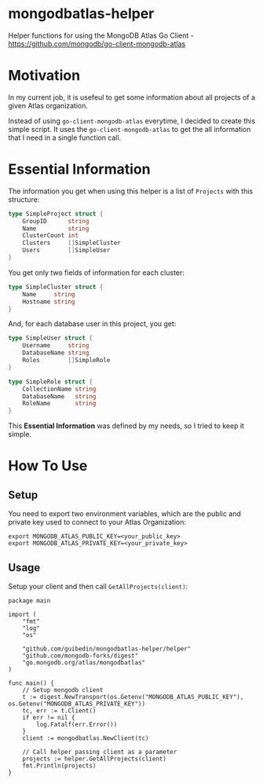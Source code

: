 # mongodbatlas-helper
Helper functions for using the MongoDB Atlas Go Client - https://github.com/mongodb/go-client-mongodb-atlas

# Motivation
In my current job, it is usefeul to get some information about all projects of a given Atlas organization.

Instead of using `go-client-mongodb-atlas` everytime, I decided to create this simple script. It uses the `go-client-mongodb-atlas` to get the all information that I need in a single function call.

# Essential Information
The information you get when using this helper is a list of `Projects` with this structure:
```go
type SimpleProject struct {
    GroupID      string
	Name         string
	ClusterCount int
	Clusters     []SimpleCluster
	Users        []SimpleUser
}
```

You get only two fields of information for each cluster:
```go
type SimpleCluster struct {
	Name     string
	Hostname string
}
```

And, for each database user in this project, you get:
```go
type SimpleUser struct {
	Username     string
	DatabaseName string
	Roles        []SimpleRole
}

type SimpleRole struct {
	CollectionName string
	DatabaseName   string
	RoleName       string
}
```

This **Essential Information** was defined by my needs, so I tried to keep it simple.

# How To Use

## Setup
You need to export two environment variables, which are the public and private key used to connect to your Atlas Organization:
```
export MONGODB_ATLAS_PUBLIC_KEY=<your_public_key>
export MONGODB_ATLAS_PRIVATE_KEY=<your_private_key>
```

## Usage
Setup your client and then call `GetAllProjects(client)`:
```golang
package main

import (
	"fmt"
	"log"
	"os"

	"github.com/guibedin/mongodbatlas-helper/helper"
	"github.com/mongodb-forks/digest"
	"go.mongodb.org/atlas/mongodbatlas"
)

func main() {
	// Setup mongodb client
	t := digest.NewTransport(os.Getenv("MONGODB_ATLAS_PUBLIC_KEY"), os.Getenv("MONGODB_ATLAS_PRIVATE_KEY"))
	tc, err := t.Client()
	if err != nil {
		log.Fatalf(err.Error())
	}
	client := mongodbatlas.NewClient(tc)

	// Call helper passing client as a parameter
	projects := helper.GetAllProjects(client)
	fmt.Println(projects)
}
```